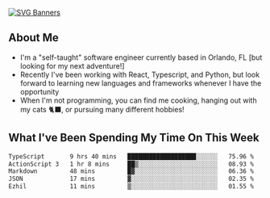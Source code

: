 [![SVG Banners](https://svg-banners.vercel.app/api?type=typeWriter&text1=Hello!%20I'm%20Cat,%20a%20Software%20Engineer%20✨%20&width=1000&height=150)](https://github.com/Akshay090/svg-banners)

## About Me
- I'm a "self-taught" software engineer currently based in Orlando, FL [but looking for my next adventure!]
- Recently I've been working with React, Typescript, and Python, but look forward to learning new languages and frameworks whenever I have the opportunity
- When I'm not programming, you can find me cooking, hanging out with my cats 🐈‍⬛, or pursuing many different hobbies!
  
## What I've Been Spending My Time On This Week

<!--START_SECTION:waka-->

```txt
TypeScript       9 hrs 40 mins   ███████████████████░░░░░░   75.96 %
ActionScript 3   1 hr 8 mins     ██▒░░░░░░░░░░░░░░░░░░░░░░   08.93 %
Markdown         48 mins         █▓░░░░░░░░░░░░░░░░░░░░░░░   06.36 %
JSON             17 mins         ▓░░░░░░░░░░░░░░░░░░░░░░░░   02.35 %
Ezhil            11 mins         ▒░░░░░░░░░░░░░░░░░░░░░░░░   01.55 %
```

<!--END_SECTION:waka-->
